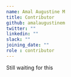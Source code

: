 ```yaml
---
name: Amal Augustine M
title: Contributor
github: amalaugustinem
twitter: ""
linkedin: ""
slack: ""
joining_date: ""
role : contributor
---
```


Still waiting for this
